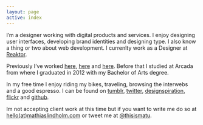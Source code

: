 ```yaml
---
layout: page
active: index
---
```


I’m a designer working with digital products and services. I enjoy designing user interfaces, developing brand identities and designing type. I also know a thing or two about web development. I currenlty work as a Designer at [Reaktor](http://reaktor.fi).

Previously I’ve worked [here](http://ddb.fi/), [here](http://www.bond.fi/) and [here](http://barabra.fi/). Before that I studied at Arcada from where I graduated in 2012 with my Bachelor of Arts degree.

In my free time I enjoy riding my bikes, traveling, browsing the interwebs and a good espresso. I can be found on [tumblr](http://mlindholm.tumblr.com/), [twitter](http://twitter.com/#!/thisismatu), [designspiration](http://designspiration.net/mlindholm/), [flickr](http://flickr.com/photos/matu187/) and [github](https://github.com/mlindholm).

Im not accepting client work at this time but if you want to write me do so at [hello(at)mathiaslindholm.com](http://scr.im/matu) or tweet me at [@thisismatu](https://twitter.com/#!/thisismatu).
